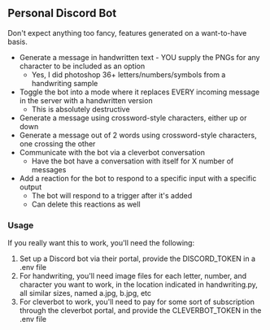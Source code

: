 ## Personal Discord Bot

Don't expect anything too fancy, features generated on a want-to-have basis.

- Generate a message in handwritten text - YOU supply the PNGs for any character to be included as an option
	- Yes, I did photoshop 36+ letters/numbers/symbols from a handwriting sample
- Toggle the bot into a mode where it replaces EVERY incoming message in the server with a handwritten version
	- This is absolutely destructive
- Generate a message using crossword-style characters, either up or down
- Generate a message out of 2 words using crossword-style characters, one crossing the other
- Communicate with the bot via a cleverbot conversation
	- Have the bot have a conversation with itself for X number of messages
- Add a reaction for the bot to respond to a specific input with a specific output
	- The bot will respond to a trigger after it's added
	- Can delete this reactions as well

### Usage

If you really want this to work, you'll need the following:

1. Set up a Discord bot via their portal, provide the DISCORD_TOKEN in a .env file
2. For handwriting, you'll need image files for each letter, number, and character you want to work, in the location indicated in handwriting.py, all similar sizes, named a.jpg, b.jpg, etc
3. For cleverbot to work, you'll need to pay for some sort of subscription through the cleverbot portal, and provide the CLEVERBOT_TOKEN in the .env file 